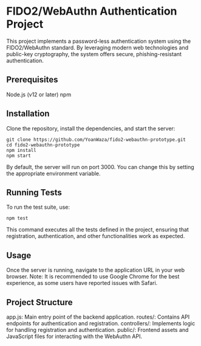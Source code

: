 # FIDO2/WebAuthn Authentication Project

This project implements a password-less authentication system using the FIDO2/WebAuthn standard. By leveraging modern web technologies and public-key cryptography, the system offers secure, phishing-resistant authentication.

## Prerequisites
Node.js (v12 or later)
npm
## Installation
Clone the repository, install the dependencies, and start the server:

```
git clone https://github.com/YoanWaza/fido2-webauthn-prototype.git
cd fido2-webauthn-prototype
npm install
npm start
```
By default, the server will run on port 3000. You can change this by setting the appropriate environment variable.

## Running Tests
To run the test suite, use:
```
npm test
```
This command executes all the tests defined in the project, ensuring that registration, authentication, and other functionalities work as expected.

## Usage
Once the server is running, navigate to the application URL in your web browser. Note: It is recommended to use Google Chrome for the best experience, as some users have reported issues with Safari.

## Project Structure
app.js: Main entry point of the backend application.
routes/: Contains API endpoints for authentication and registration.
controllers/: Implements logic for handling registration and authentication.
public/: Frontend assets and JavaScript files for interacting with the WebAuthn API.
